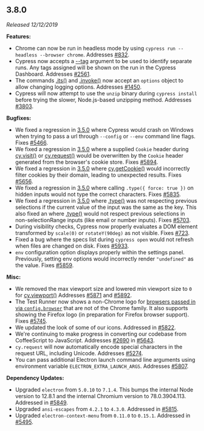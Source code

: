 ## 3.8.0

_Released 12/12/2019_

**Features:**

- Chrome can now be run in headless mode by using
  `cypress run --headless --browser chrome`. Addresses
  [#832](https://github.com/cypress-io/cypress/issues/832).
- Cypress now accepts a
  [--tag](/guides/guides/command-line#cypress-run-tag-lt-tag-gt) argument to be
  used to identify separate runs. Any tags assigned will be shown on the run in
  the Cypress Dashboard. Addresses
  [#2561](https://github.com/cypress-io/cypress/issues/2561).
- The commands [.its()](/api/commands/its) and [.invoke()](/api/commands/invoke)
  now accept an `options` object to allow changing logging options. Addresses
  [#1450](https://github.com/cypress-io/cypress/issues/1450).
- Cypress will now attempt to use the `unzip` binary during `cypress install`
  before trying the slower, Node.js-based unzipping method. Addresses
  [#3803](https://github.com/cypress-io/cypress/issues/3803).

**Bugfixes:**

- We fixed a regression in [3.5.0](#3-5-0) where Cypress would crash on Windows
  when trying to pass a url through `--config` or `--env` command line flags.
  Fixes [#5466](https://github.com/cypress-io/cypress/issues/5466).
- We fixed a regression in [3.5.0](#3-5-0) where a supplied `Cookie` header
  during [cy.visit()](/api/commands/visit) or
  [cy.request()](/api/commands/request) would be overwritten by the `Cookie`
  header generated from the browser's cookie store. Fixes
  [#5894](https://github.com/cypress-io/cypress/issues/5894).
- We fixed a regression in [3.5.0](#3-5-0) where
  [cy.getCookie()](/api/commands/getcookie) would incorrectly filter cookies by
  their domain, leading to unexpected results. Fixes
  [#5656](https://github.com/cypress-io/cypress/issues/5656).
- We fixed a regression in [3.5.0](#3-5-0) where calling
  `.type({ force: true })` on hidden inputs would not type the correct
  characters. Fixes [#5835](https://github.com/cypress-io/cypress/issues/5835).
- We fixed a regression in [3.5.0](#3-5-0) where [.type()](/api/commands/type)
  was not respecting previous selections if the current value of the input was
  the same as the key. This also fixed an where [.type()](/api/commands/type)
  would not respect previous selections in non-selectionRange inputs (like email
  or number inputs). Fixes
  [#5703](https://github.com/cypress-io/cypress/issues/5703).
- During visibility checks, Cypress now properly evaluates a DOM element
  transformed by `scale(0)` or `rotateY(90deg)` as not visible. Fixes
  [#723](https://github.com/cypress-io/cypress/issues/723).
- Fixed a bug where the specs list during `cypress open` would not refresh when
  files are changed on disk. Fixes
  [#5933](https://github.com/cypress-io/cypress/issues/5933).
- `env` configuration option displays properly within the settings panel.
  Previously, setting env options would incorrectly render `"undefined"` as the
  value. Fixes [#5859](https://github.com/cypress-io/cypress/issues/5859).

**Misc:**

- We removed the max viewport size and lowered min viewport size to `0` for
  [cy.viewport()](/api/commands/viewport) Addresses
  [#5871](https://github.com/cypress-io/cypress/issues/5871) and
  [#5892](https://github.com/cypress-io/cypress/issues/5892).
- The Test Runner now shows a non-Chrome logo for
  [browsers passed in via `config.browser`](/guides/guides/launching-browsers#Customize-available-browsers)
  that are not of the Chrome family. It also supports showing the Firefox logo
  (in preparation for Firefox browser support). Fixes
  [#5745](https://github.com/cypress-io/cypress/issues/5745).
- We updated the look of some of our icons. Addressed in
  [#5822](https://github.com/cypress-io/cypress/pull/5822).
- We're continuing to make progress in converting our codebase from CoffeeScript
  to JavaScript. Addresses
  [#2690](https://github.com/cypress-io/cypress/issues/2690) in
  [#5643](https://github.com/cypress-io/cypress/pull/5643).
- `cy.request` will now automatically encode special characters in the request
  URL, including Unicode. Addresses
  [#5274](https://github.com/cypress-io/cypress/issues/5274).
- You can pass additional Electron launch command line arguments using
  environment variable `ELECTRON_EXTRA_LAUNCH_ARGS`. Addresses
  [#5807](https://github.com/cypress-io/cypress/issues/5807).

**Dependency Updates:**

- Upgraded `electron` from `5.0.10` to `7.1.4`. This bumps the internal Node
  version to 12.8.1 and the internal Chromium version to 78.0.3904.113.
  Addressed in [#5849](https://github.com/cypress-io/cypress/pull/5849).
- Upgraded `ansi-escapes` from `4.2.1` to `4.3.0`. Addressed in
  [#5815](https://github.com/cypress-io/cypress/pull/5815).
- Upgraded `electron-context-menu` from `0.11.0` to `0.15.1`. Addressed in
  [#5495](https://github.com/cypress-io/cypress/pull/5495).
